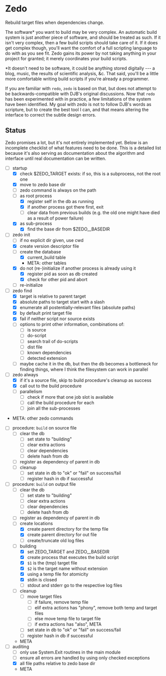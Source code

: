 # Zedo

Rebuild target files when dependencies change.

The software* you want to build may be very complex.
An automatic build system is just another piece of software, and should be treated as such.
If it isn't very complex, then a few build scripts should take care of it.
If it does get complex though, you'll want the comfort of a full scripting language to do with as you see fit.
Zedo gains its power by not taking anything in your project for granted; it merely coordinates your build scripts.

*It doesn't need to be software, it could be anything stored digitally --- a blog, music, the results of scientific analysis, &c. That said, you'll be a little more comfortable writing build scripts if you're already a programmer.

If you are familiar with `redo`, `zedo` is based on that, but does not attempt to be backwards-compatible with DJB's original discussions.
Now that `redo` has been experimented with in practice, a few limitations of the system have been identified.
My goal with zedo is not to follow DJB's words as scripture, but to create the best tool I can, and that means altering the interface to correct the subtle design errors.


## Status

Zedo promises a lot, but it's not entirely implemented yet.
Below is an incomplete checklist of what features need to be done.
This is a detailed list because it's also serving as documentation about the algorithm and interface until real documentation can be written.

- [ ] startup
    - [x] check $ZEDO_TARGET exists: if so, this is a subprocess, not the root one
    - [x] move to zedo base dir
    - [ ] zedo command is always on the path
    - [ ] as root process
        - [x] register self in the db as running
        - [x] if another process got there first, exit
        - [ ] clear data from previous builds (e.g. the old one might have died as a result of power failure)
    - [x] as sub-process
        - [x] find the base dir from $ZEDO__BASEDIR
- [ ] zedo init
    - [ ] if no explicit dir given, use cwd
    - [x] create version descriptor file
    - [ ] create the database
        - [x] current_build table
        - META: other tables
    - [x] do not (re-)initialize if another process is already using it
        - [x] register pid as soon as db created
        - [x] check for other pid and abort
    - [ ] re-initialize
- [ ] zedo find
    - [x] target is relative to parent target
    - [x] absolute paths to target start with a slash
    - [x] enumerate all postentially-relevant files (absolute paths)
    - [x] by default print target file
    - [x] fail if neither script nor source exists
    - [ ] options to print other information, combinations of:
        - [ ] is source
        - [ ] do-script
        - [ ] search trail of do-scripts
        - [ ] dist file
        - [ ] known dependencies
        - [ ] detected extension
    - [ ] maybe cache it in the db, but then the db becomes a bottleneck for finding things, where I think the filesystem can work in parallel
- [ ] zedo always
    - [x] if it's a source file, skip to build procedure's cleanup as success
    - [x] call out to the build procedure
    - [ ] parallelism
        - [ ] check if more that one job slot is available
        - [ ] call the build procedure for each
        - [ ] join all the sub-processes
- META: other zedo commands
- [ ] procedure: `build` on source file
    - [ ] clear the db
        - [ ] set state to "building"
        - [ ] clear extra actions
        - [ ] clear dependencies
        - [ ] delete hash from db
    - [ ] register as dependency of parent in db
    - [ ] cleanup
        - [ ] set state in db to "ok" or "fail" on success/fail
        - [ ] register hash in db if successful
- [ ] procedure: `build` on output file
    - [ ] clear the db
        - [ ] set state to "building"
        - [ ] clear extra actions
        - [ ] clear dependencies
        - [ ] delete hash from db
    - [ ] register as dependency of parent in db
    - [ ] create locations
        - [x] create parent directory for the temp file
        - [x] create parent directory for out file
        - [ ] create/truncate old log files
    - [ ] building
        - [x] set ZEDO_TARGET and ZEDO__BASEDIR
        - [x] create process that executes the build script
        - [x] `$1` is the (tmp) target file
        - [x] `$2` is the target name without extension
        - [x] using a temp file for atomicity
        - [x] stdin is closed
        - [ ] stdout and stderr go to the respective log files
    - [ ] cleanup
        - [ ] move target files
            - [ ] if failure, remove temp file
            - [ ] elif extra actions has "phony", remove both temp and target files
            - [ ] else move temp file to target file
            - [ ] if extra actions has "also", META
        - [ ] set state in db to "ok" or "fail" on success/fail
        - [ ] register hash in db if successful
    - META
- [ ] auditing
    - [ ] only use System.Exit routines in the main module
    - [ ] ensure all errors are handled by using only checked exceptions
    - [x] all file paths relative to zedo base dir
    - META
